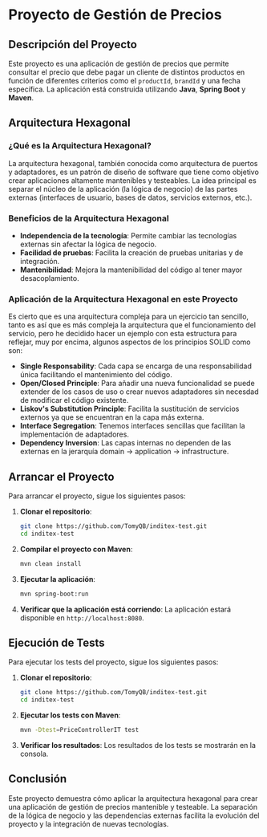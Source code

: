 # Proyecto de Gestión de Precios

## Descripción del Proyecto

Este proyecto es una aplicación de gestión de precios que permite consultar el precio que debe pagar un cliente de distintos productos en función de diferentes criterios como el `productId`, `brandId` y una fecha específica. La aplicación está construida utilizando **Java**, **Spring Boot** y **Maven**.

## Arquitectura Hexagonal

### ¿Qué es la Arquitectura Hexagonal?

La arquitectura hexagonal, también conocida como arquitectura de puertos y adaptadores, es un patrón de diseño de software que tiene como objetivo crear aplicaciones altamente mantenibles y testeables. La idea principal es separar el núcleo de la aplicación (la lógica de negocio) de las partes externas (interfaces de usuario, bases de datos, servicios externos, etc.).

### Beneficios de la Arquitectura Hexagonal

- **Independencia de la tecnología**: Permite cambiar las tecnologías externas sin afectar la lógica de negocio.
- **Facilidad de pruebas**: Facilita la creación de pruebas unitarias y de integración.
- **Mantenibilidad**: Mejora la mantenibilidad del código al tener mayor desacoplamiento.

### Aplicación de la Arquitectura Hexagonal en este Proyecto

Es cierto que es una arquitectura compleja para un ejercicio tan sencillo, tanto es así que es más compleja la arquitectura que el funcionamiento del servicio, pero he decidido hacer un ejemplo con esta estructura para reflejar, muy por encima, algunos aspectos de los principios SOLID como son:

- **Single Responsability**: Cada capa se encarga de una responsabilidad única facilitando el mantenimiento del código.
- **Open/Closed Principle**: Para añadir una nueva funcionalidad se puede extender de los casos de uso o crear nuevos adaptadores sin necesdad de modificar el código existente.
- **Liskov's Substitution Principle**: Facilita la sustitución de servicios externos ya que se encuentran en la capa más externa.
- **Interface Segregation**: Tenemos interfaces sencillas que facilitan la implementación de adaptadores.
- **Dependency Inversion**: Las capas internas no dependen de las externas en la jerarquía domain -> application -> infrastructure.

## Arrancar el Proyecto

Para arrancar el proyecto, sigue los siguientes pasos:

1. **Clonar el repositorio**:

   ```sh
   git clone https://github.com/TomyQB/inditex-test.git
   cd inditex-test
   ```

2. **Compilar el proyecto con Maven**:

   ```sh
   mvn clean install
   ```

3. **Ejecutar la aplicación**:

   ```sh
   mvn spring-boot:run
   ```

4. **Verificar que la aplicación está corriendo**: La aplicación estará disponible en `http://localhost:8080`.

## Ejecución de Tests

Para ejecutar los tests del proyecto, sigue los siguientes pasos:

1. **Clonar el repositorio**:

   ```sh
   git clone https://github.com/TomyQB/inditex-test.git
   cd inditex-test
   ```

2. **Ejecutar los tests con Maven**:

   ```sh
   mvn -Dtest=PriceControllerIT test
   ```

3. **Verificar los resultados**: Los resultados de los tests se mostrarán en la consola.

## Conclusión

Este proyecto demuestra cómo aplicar la arquitectura hexagonal para crear una aplicación de gestión de precios mantenible y testeable. La separación de la lógica de negocio y las dependencias externas facilita la evolución del proyecto y la integración de nuevas tecnologías.
